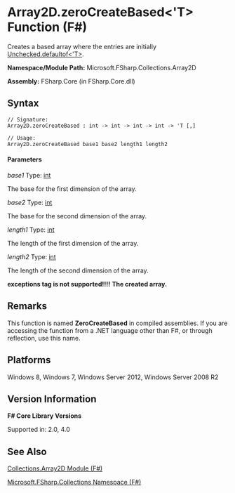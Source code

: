 # Array2D.zeroCreateBased<'T> Function (F#)

Creates a based array where the entries are initially [Unchecked.defaultof&lt;'T&gt;](http://msdn.microsoft.com/en-us/library/9ff97f2a-1bd4-4f4c-afbe-5886a74ab977).

**Namespace/Module Path:** Microsoft.FSharp.Collections.Array2D

**Assembly:** FSharp.Core (in FSharp.Core.dll)


## Syntax

```
// Signature:
Array2D.zeroCreateBased : int -> int -> int -> int -> 'T [,]

// Usage:
Array2D.zeroCreateBased base1 base2 length1 length2
```

#### Parameters
*base1*
Type: [int](http://msdn.microsoft.com/en-us/library/025d5455-3622-4ea5-9573-3ecbd4ee1375)


The base for the first dimension of the array.


*base2*
Type: [int](http://msdn.microsoft.com/en-us/library/025d5455-3622-4ea5-9573-3ecbd4ee1375)


The base for the second dimension of the array.


*length1*
Type: [int](http://msdn.microsoft.com/en-us/library/025d5455-3622-4ea5-9573-3ecbd4ee1375)


The length of the first dimension of the array.


*length2*
Type: [int](http://msdn.microsoft.com/en-us/library/025d5455-3622-4ea5-9573-3ecbd4ee1375)


The length of the second dimension of the array.



**exceptions tag is not supported!!!!**
**The created array.**
## Remarks
This function is named **ZeroCreateBased** in compiled assemblies. If you are accessing the function from a .NET language other than F#, or through reflection, use this name.


## Platforms
Windows 8, Windows 7, Windows Server 2012, Windows Server 2008 R2


## Version Information
**F# Core Library Versions**

Supported in: 2.0, 4.0


## See Also
[Collections.Array2D Module &#40;F&#35;&#41;](Collections.Array2D+Module+%28FSharp%29.md)

[Microsoft.FSharp.Collections Namespace &#40;F&#35;&#41;](Microsoft.FSharp.Collections+Namespace+%28FSharp%29.md)

